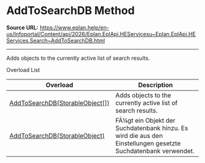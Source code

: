# AddToSearchDB Method

**Source URL:** https://www.eplan.help/en-us/Infoportal/Content/api/2026/Eplan.EplApi.HEServicesu~Eplan.EplApi.HEServices.Search~AddToSearchDB.html

---

Adds objects to the currently active list of search results.

Overload List

| Overload | Description |
| --- | --- |
| [AddToSearchDB(StorableObject[])](Eplan.EplApi.HEServicesu~Eplan.EplApi.HEServices.Search~AddToSearchDB(StorableObject[]).html) | Adds objects to the currently active list of search results. |
| [AddToSearchDB(StorableObject)](Eplan.EplApi.HEServicesu~Eplan.EplApi.HEServices.Search~AddToSearchDB(StorableObject).html) | FÃ¼gt ein Objekt der Suchdatenbank hinzu. Es wird die aus den Einstellungen gesetzte Suchdatenbank verwendet. |
